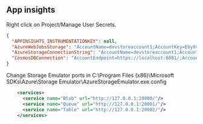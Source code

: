 ## App insights
Right click on Project/Manage User Secrets.
```json
{
  "APPINSIGHTS_INSTRUMENTATIONKEY": null,
  "AzureWebJobsStorage": "AccountName=devstoreaccount1;AccountKey=Eby8vdM02xNOcqFlqUwJPLlmEtlCDXJ1OUzFT50uSRZ6IFsuFq2UVErCz4I6tq/K1SZFPTOtr/KBHBeksoGMGw==;BlobEndpoint=http://127.0.0.1:20000/devstoreaccount1;TableEndpoint=http://127.0.0.1:20002/devstoreaccount1;QueueEndpoint=http://127.0.0.1:20001/devstoreaccount1;",
  "AzureStorageConnectionString": "AccountName=devstoreaccount1;AccountKey=Eby8vdM02xNOcqFlqUwJPLlmEtlCDXJ1OUzFT50uSRZ6IFsuFq2UVErCz4I6tq/K1SZFPTOtr/KBHBeksoGMGw==;BlobEndpoint=http://127.0.0.1:20000/devstoreaccount1;TableEndpoint=http://127.0.0.1:20002/devstoreaccount1;QueueEndpoint=http://127.0.0.1:20001/devstoreaccount1;",
  "CosmosDBConnection": "AccountEndpoint=https://localhost:8081/;AccountKey=C2y6yDjf5/R+ob0N8A7Cgv30VRDJIWEHLM+4QDU5DE2nQ9nDuVTqobD4b8mGGyPMbIZnqyMsEcaGQy67XIw/Jw=="
}
```

Change Storage Emulator ports in C:\Program Files (x86)\Microsoft SDKs\Azure\Storage Emulator\AzureStorageEmulator.exe.config
```xml
    <services>
      <service name="Blob" url="http://127.0.0.1:20000/"/>
      <service name="Queue" url="http://127.0.0.1:20001/"/>
      <service name="Table" url="http://127.0.0.1:20002/"/>
    </services>
```
